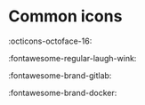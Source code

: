# Common icons

:octicons-octoface-16:

:fontawesome-regular-laugh-wink:

:fontawesome-brand-gitlab:

:fontawesome-brand-docker:
